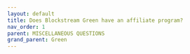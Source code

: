 ```yaml
---
layout: default
title: Does Blockstream Green have an affiliate program?
nav_order: 1
parent: MISCELLANEOUS QUESTIONS
grand_parent: Green
--- 
```

